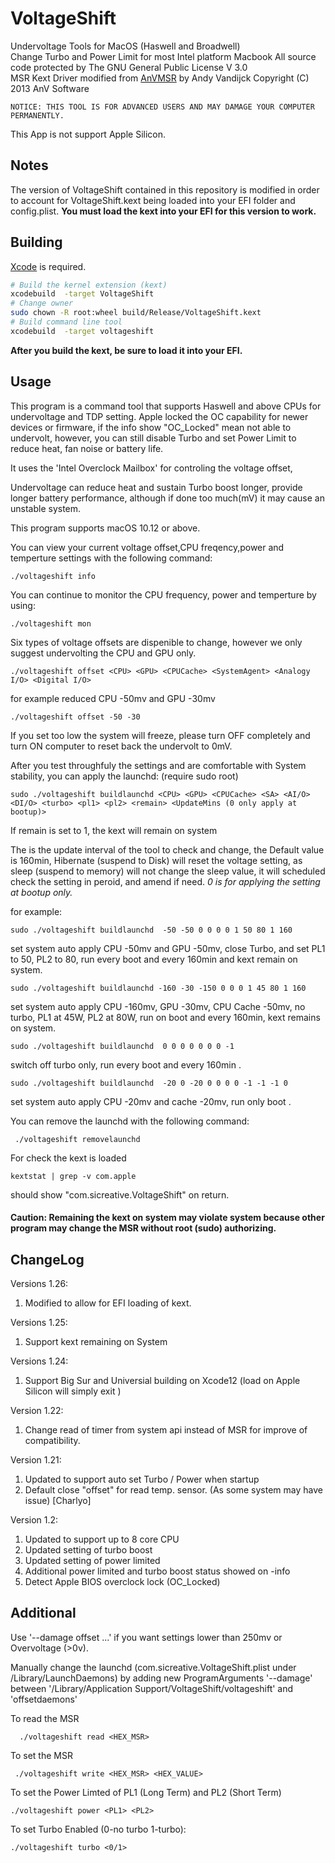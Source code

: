 # VoltageShift 
Undervoltage Tools for MacOS (Haswell and Broadwell)<br />
Change Turbo and Power Limit for most Intel platform Macbook
All source code protected by      The GNU General Public License V 3.0   <br />
MSR Kext Driver modified from 
[AnVMSR](http://www.insanelymac.com/forum/topic/291833-anvmsr-v10-tool-and-driver-to-read-from-or-write-to-cpu-msr-registers/)
by  Andy Vandijck Copyright (C) 2013 AnV Software

    NOTICE: THIS TOOL IS FOR ADVANCED USERS AND MAY DAMAGE YOUR COMPUTER PERMANENTLY.
    

This App is not support Apple Silicon.

Notes
--------

The version of VoltageShift contained in this repository is modified in order to account for VoltageShift.kext being loaded into your EFI folder and config.plist. **You must load the kext into your EFI for this version to work.**

Building
--------
[Xcode](https://developer.apple.com/xcode/) is required.

```bash
# Build the kernel extension (kext)
xcodebuild  -target VoltageShift
# Change owner
sudo chown -R root:wheel build/Release/VoltageShift.kext
# Build command line tool
xcodebuild  -target voltageshift
```

**After you build the kext, be sure to load it into your EFI.**

Usage
--------

This program is a command tool that supports Haswell and above CPUs for undervoltage and TDP setting.
Apple locked the OC capability for newer devices or firmware, if the info show "OC_Locked" mean not able to undervolt, however, you can still disable Turbo and set Power Limit to reduce heat, fan noise or battery life.

It uses the 'Intel Overclock Mailbox' for controling the voltage offset, 

Undervoltage can reduce heat and sustain Turbo boost longer, provide longer battery performance, although if done too much(mV) it may cause an unstable system.

This program supports macOS 10.12 or above.

You can view your current voltage offset,CPU freqency,power and temperture settings with the following command:

    ./voltageshift info
    
You can continue to monitor the CPU frequency, power and temperture by using:

    ./voltageshift mon
    
Six types of voltage offsets are dispenible to change, however we only suggest undervolting the CPU and GPU only.

    ./voltageshift offset <CPU> <GPU> <CPUCache> <SystemAgent> <Analogy I/O> <Digital I/O>
    
for example reduced CPU -50mv and GPU -30mv

    ./voltageshift offset -50 -30

If you set too low the system will freeze, please turn OFF completely and turn ON computer to reset back the undervolt to 0mV.

After you test throughfuly the settings and are comfortable with System stability, you can apply the launchd: (require sudo root)

    sudo ./voltageshift buildlaunchd <CPU> <GPU> <CPUCache> <SA> <AI/O> <DI/O> <turbo> <pl1> <pl2> <remain> <UpdateMins (0 only apply at bootup)>
    
If remain is set to 1, the kext will remain on system     

The <Update Mins> is the update interval of the tool to check and change, the Default value is 160min, Hibernate (suspend to Disk) will reset the voltage setting, as sleep (suspend to memory) will not change the sleep value, it will scheduled check the setting in peroid, and amend if need. *0 is for applying the setting at bootup only.*

for example:

    sudo ./voltageshift buildlaunchd  -50 -50 0 0 0 0 1 50 80 1 160

set system auto apply CPU -50mv and GPU -50mv, close Turbo, and set PL1 to 50, PL2 to 80, run every boot and every 160min and kext remain on system.

    sudo ./voltageshift buildlaunchd -160 -30 -150 0 0 0 1 45 80 1 160

set system auto apply CPU -160mv, GPU -30mv, CPU Cache -50mv, no turbo, PL1 at 45W, PL2 at 80W, run on boot and every 160min, kext remains on system.

    sudo ./voltageshift buildlaunchd  0 0 0 0 0 0 0 -1

switch off turbo only, run every boot and every 160min .

    sudo ./voltageshift buildlaunchd  -20 0 -20 0 0 0 0 -1 -1 -1 0

set system auto apply CPU -20mv and cache -20mv, run only boot .

You can remove the launchd with the following command:

     ./voltageshift removelaunchd
     
    
For check the kext is loaded

    kextstat | grep -v com.apple
    
should show "com.sicreative.VoltageShift"  on return.


#### Caution: Remaining the kext on system may violate system because other program may change the MSR without root (sudo) authorizing.



ChangeLog
---------

Versions 1.26:
1. Modified to allow for EFI loading of kext.

Versions 1.25:
1. Support kext remaining on System

Versions 1.24:
1. Support Big Sur and Universial building on Xcode12 (load on Apple Silicon will simply exit )


Version 1.22:
1. Change read of timer from system api instead of MSR for improve of compatibility. 

Version 1.21:
1. Updated to support auto set Turbo / Power when startup  
2. Default close "offset" for read temp. sensor. (As some system may have issue) [Charlyo]

Version 1.2:
1. Updated to support up to 8 core CPU
2. Updated setting of turbo boost
3. Updated setting of power limited 
4. Additional power limited and turbo boost status showed on -info 
5. Detect Apple BIOS overclock lock (OC_Locked)


Additional
--------

   Use '--damage offset ...' if you want settings lower than 250mv or Overvoltage (>0v).
   
   Manually change the launchd (com.sicreative.VoltageShift.plist under /Library/LaunchDaemons)
   by adding new ProgramArguments '--damage' between 
   '/Library/Application Support/VoltageShift/voltageshift' and 'offsetdaemons'
   
   
   
   
   To read the MSR 
   
      ./voltageshift read <HEX_MSR>
      
   To set the MSR
   
     ./voltageshift write <HEX_MSR> <HEX_VALUE>
     
To set the Power Limted of PL1 (Long Term) and PL2 (Short Term)  
    
    ./voltageshift power <PL1> <PL2>
     
To set Turbo Enabled (0-no turbo 1-turbo):

    ./voltageshift turbo <0/1>

 
   


    







